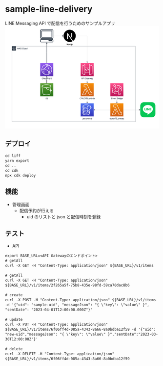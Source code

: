# sample-line-delivery

LINE Messaging API で配信を行うためのサンプルアプリ
![](docs/architecture.drawio.png)

## デプロイ

```
cd liff
yarn export
cd ..
cd cdk
npx cdk deploy
```

## 機能

- 管理画面
  - 配信予約が行える
    - uid のリストと json と配信時刻を登録

## テスト

- API

```bash:
export BASE_URL=<API Gatewayのエンドポイント>
# getAll
curl -X GET -H "Content-Type: application/json" ${BASE_URL}/v1/items

# getAll
curl -X GET -H "Content-Type: application/json" ${BASE_URL}/v1/items/2f265a5f-75b8-435e-98fd-59ca70dac8b6

# create
curl -X POST -H "Content-Type: application/json" ${BASE_URL}/v1/items -d '{"uid": "sample-uid", "messageJson": "{ \"key\": \"value\" }", "sentDate": "2023-04-01T12:00:00.000Z"}'

# update
curl -X PUT -H "Content-Type: application/json" ${BASE_URL}/v1/items/6f06ff4d-085a-4343-8a66-8a0bdba12f59 -d '{"uid": "new-uid","messageJson": "{ \"key\": \"value\" }","sentDate":"2023-03-30T12:00:00Z"}'

# delete
curl -X DELETE -H "Content-Type: application/json" ${BASE_URL}/v1/items/6f06ff4d-085a-4343-8a66-8a0bdba12f59
```
